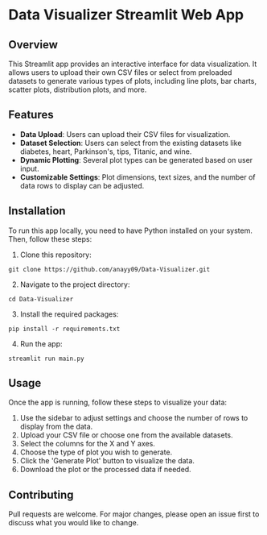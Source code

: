 # Data Visualizer Streamlit Web App

## Overview
This Streamlit app provides an interactive interface for data visualization. It allows users to upload their own CSV files or select from preloaded datasets to generate various types of plots, including line plots, bar charts, scatter plots, distribution plots, and more.

## Features
- **Data Upload**: Users can upload their CSV files for visualization.
- **Dataset Selection**: Users can select from the existing datasets like diabetes, heart, Parkinson's, tips, Titanic, and wine.
- **Dynamic Plotting**: Several plot types can be generated based on user input.
- **Customizable Settings**: Plot dimensions, text sizes, and the number of data rows to display can be adjusted.

## Installation
To run this app locally, you need to have Python installed on your system. Then, follow these steps:

1. Clone this repository:
```
git clone https://github.com/anayy09/Data-Visualizer.git
```

2. Navigate to the project directory:
```
cd Data-Visualizer
```

3. Install the required packages:
```
pip install -r requirements.txt
```

4. Run the app:
```
streamlit run main.py
```

## Usage
Once the app is running, follow these steps to visualize your data:

1. Use the sidebar to adjust settings and choose the number of rows to display from the data.
2. Upload your CSV file or choose one from the available datasets.
3. Select the columns for the X and Y axes.
4. Choose the type of plot you wish to generate.
5. Click the 'Generate Plot' button to visualize the data.
6. Download the plot or the processed data if needed.

## Contributing
Pull requests are welcome. For major changes, please open an issue first to discuss what you would like to change.
